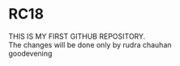 # RC18
THIS IS MY FIRST GITHUB REPOSITORY.
<br>
The changes will be done only by rudra chauhan
<br>
goodevening

